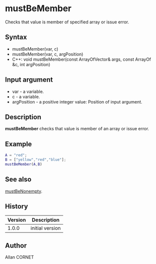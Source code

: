 

# mustBeMember

Checks that value is member of specified array or issue error.

## Syntax

- mustBeMember(var, c)
- mustBeMember(var, c, argPosition)
- C++: void mustBeMember(const ArrayOfVector& args, const ArrayOf &c, int argPosition)

## Input argument

 - var - a variable.
 - c - a variable.
 - argPosition - a positive integer value: Position of input argument.

## Description


  <p><b>mustBeMember</b> checks that value is member of an array or issue error.</p>


## Example

```matlab
A = "red";
B = ["yellow","red","blue"];
mustBeMember(A,B)
```

## See also

[mustBeNonempty](mustBeNonempty.md).
## History

|Version|Description|
|------|------|
|1.0.0|initial version|


## Author

Allan CORNET



